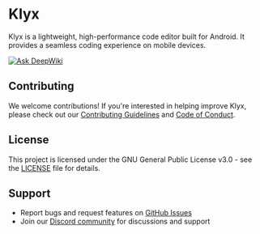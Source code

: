 # Klyx

Klyx is a lightweight, high-performance code editor built for Android. It provides a seamless coding experience on mobile devices.

[![Ask DeepWiki](https://deepwiki.com/badge.svg)](https://deepwiki.com/klyx-dev/klyx)

## Contributing

We welcome contributions! If you're interested in helping improve Klyx, please check out our [Contributing Guidelines](CONTRIBUTING.md) and [Code of Conduct](CODE_OF_CONDUCT.md).

## License

This project is licensed under the GNU General Public License v3.0 - see the [LICENSE](LICENSE) file for details.

## Support

- Report bugs and request features on [GitHub Issues](https://github.com/klyx-dev/klyx/issues)
- Join our [Discord community](https://discord.gg/z9WWyJjtGy) for discussions and support
